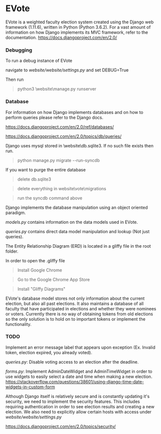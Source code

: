 # EVote

EVote is a weighted faculty election system created using the Django web framework (1.11.6), written in Python (Python 3.6.2).
For a vast amount of information on how Django implements its MVC framework, refer to the documentation.
https://docs.djangoproject.com/en/2.0/

### Debugging

To run a debug instance of EVote 

navigate to _website/website/settings.py_ and set DEBUG=True

Then run

> python3 \website\manage.py runserver



### Database
For information on how Django implements databases and on how to perform queries please refer to the Django docs.

https://docs.djangoproject.com/en/2.0/ref/databases/

https://docs.djangoproject.com/en/2.0/topics/db/queries/

Django uses mysql stored in \website\db.sqlite3. If no such file exists then run.
> python manage.py migrate --run-syncdb

If you want to purge the entire database

> delete db.sqlite3

> delete everything in website\vote\migrations

> run the syncdb command above

Django implements the database manipulation using an object oriented paradigm.

_models.py_ contains information on the data models used in EVote.

_queries.py_ contains direct data model manipulation and lookup (Not just queries).

The Entity Relationship Diagram (ERD) is located in a gliffy file in the root folder.

In order to open the .gliffy file

> Install Google Chrome

> Go to the Google Chrome App Store

> Install "Gliffy Diagrams"

EVote's database model stores not only information about the current election, but also all past elections. It also maintains a database of all faculty that have participated in elections and whether they were nominees or voters. Currently there is no way of obtaining tokens from old elections so the only solution is to hold on to important tokens or implement the functionality.

### TODO
Implement an error message label that appears upon exception (Ex. Invalid token, election expired, you already voted).

_queries.py_: Disable voting access to an election after the deadline.

_forms.py_: Implement AdminDateWidget and AdminTimeWidget in order to use widgets to easily select a date and time when making a new election.
https://stackoverflow.com/questions/38601/using-django-time-date-widgets-in-custom-form

Although Django itself is relatively secure and is constantly updating it's security, we need to implement the security features. This includes requiring authentication in order to see election results and creating a new election. We also need to explicitly allow certain hosts with access under _website/website/settings.py_

https://docs.djangoproject.com/en/2.0/topics/security/

